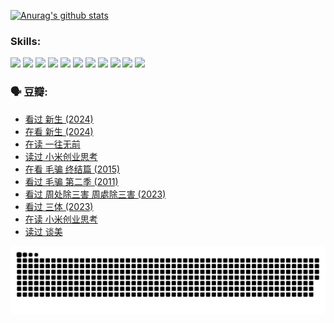 
[![Anurag's github stats](https://github-readme-stats.vercel.app/api?username=w940853815)](https://github.com/anuraghazra/github-readme-stats)

### Skills:

<code><img height="32" src="https://cdn.jsdelivr.net/npm/simple-icons@v5/icons/python.svg"></code>
<code><img height="32" src="https://cdn.jsdelivr.net/npm/simple-icons@v5/icons/javascript.svg"></code>
<code><img height="32" src="https://cdn.jsdelivr.net/npm/simple-icons@v5/icons/django.svg"></code>
<code><img height="32" src="https://cdn.jsdelivr.net/npm/simple-icons@v5/icons/flask.svg"></code>
<code><img height="32" src="https://cdn.jsdelivr.net/npm/simple-icons@v5/icons/vuetify.svg"></code>
<code><img height="32" src="https://cdn.jsdelivr.net/npm/simple-icons@v5/icons/git.svg"></code>
<code><img height="32" src="https://cdn.jsdelivr.net/npm/simple-icons@v5/icons/docker.svg"></code>
<code><img height="32" src="https://cdn.jsdelivr.net/npm/simple-icons@v5/icons/postgresql.svg"></code>
<code><img height="32" src="https://cdn.jsdelivr.net/npm/simple-icons@v5/icons/elasticsearch.svg"></code>
<code><img height="32" src="https://cdn.jsdelivr.net/npm/simple-icons@v5/icons/macos.svg"></code>
<code><img height="32" src="https://cdn.jsdelivr.net/npm/simple-icons@v5/icons/linux.svg"></code>

### 🗣 豆瓣:

<!-- DOUBAN-ACTIVITIES:START -->
- [看过 新生‎ (2024)](https://www.douban.com/people/136069238/status/4612373431/?_i=16200100)
- [在看 新生‎ (2024)](https://www.douban.com/people/136069238/status/4607441062/?_i=16200100)
- [在读 一往无前](https://www.douban.com/people/136069238/status/4590507310/?_i=16200100)
- [读过 小米创业思考](https://www.douban.com/people/136069238/status/4590506983/?_i=16200100)
- [在看 毛骗 终结篇‎ (2015)](https://www.douban.com/people/136069238/status/4581971924/?_i=16200100)
- [看过 毛骗 第二季‎ (2011)](https://www.douban.com/people/136069238/status/4581971810/?_i=16200100)
- [看过 周处除三害 周處除三害‎ (2023)](https://www.douban.com/people/136069238/status/4575646701/?_i=16200100)
- [看过 三体‎ (2023)](https://www.douban.com/people/136069238/status/4574263039/?_i=16200100)
- [在读 小米创业思考](https://www.douban.com/people/136069238/status/4572047905/?_i=16200100)
- [读过 谈美](https://www.douban.com/people/136069238/status/4572047629/?_i=16200100)
<!-- DOUBAN-ACTIVITIES:END -->


![Snake animation](https://raw.githubusercontent.com/w940853815/w940853815/output/github-contribution-grid-snake.svg)

<!--
**w940853815/w940853815** is a ✨ _special_ ✨ repository because its `README.md` (this file) appears on your GitHub profile.

Here are some ideas to get you started:

- 🔭 I’m currently working on ...
- 🌱 I’m currently learning ...
- 👯 I’m looking to collaborate on ...
- 🤔 I’m looking for help with ...
- 💬 Ask me about ...
- 📫 How to reach me: ...
- 😄 Pronouns: ...
- ⚡ Fun fact: ...
-->
